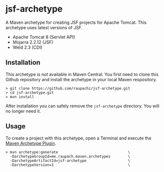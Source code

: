 # jsf-archetype
A Maven archetype for creating JSF projects for Apache Tomcat. This archetype
uses latest versions of JSF.

* Apache Tomcat 8 (Servlet API)
* Mojarra 2.2.12 (JSF)
* Weld 2.3 (CDI)

## Installation
This archetype is *not* available in Maven Central. You first need to clone this
Github repository and install the archetype in your local Maven respository.

```
> git clone https://github.com/raupachz/jsf-archetype.git
> cd jsf-archetype.git
> mvn install
```

After installation you can safely remove the `jsf-archetype` directory.
You will no longer need it.

## Usage
To create a project with this archetype, open a Terminal and execute the
[Maven Archetype Plugin](https://maven.apache.org/archetype/maven-archetype-plugin/).

```
> mvn archetype:generate                                \
  -DarchetypeGroupId=me.raupach.maven.archetypes        \
  -DarchetypeArtifactId=jsf-archetype                   \
  -DarchetypeVersion=1                                  \
```
